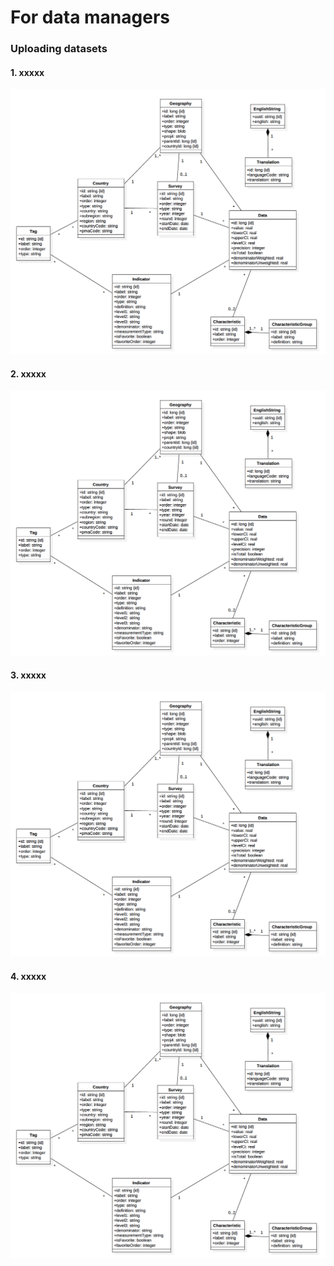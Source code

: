 # For data managers

### Uploading datasets
#### 1. xxxxx 

![xxxxxxx](static/admin_portal_guide_01.png "XXXXXXX")

#### 2. xxxxx 

![xxxxxxx](static/admin_portal_guide_01.png "XXXXXXX")

#### 3. xxxxx 

![xxxxxxx](static/admin_portal_guide_01.png "XXXXXXX")

#### 4. xxxxx 

![xxxxxxx](static/admin_portal_guide_01.png "XXXXXXX")